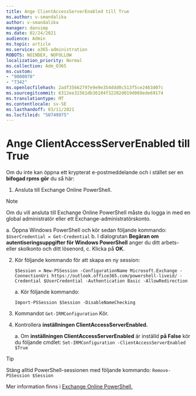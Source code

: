 ```yaml
---
title: Ange ClientAccessServerEnabled till True
ms.author: v-smandalika
author: v-smandalika
manager: dansimp
ms.date: 02/24/2021
audience: Admin
ms.topic: article
ms.service: o365-administration
ROBOTS: NOINDEX, NOFOLLOW
localization_priority: Normal
ms.collection: Adm_O365
ms.custom:
- "9000078"
- "7342"
ms.openlocfilehash: 2adf35662797e9e9e354ddd0c513f5ce2463d07c
ms.sourcegitcommit: 6312ee31561db36104f32282d019d069ede69174
ms.translationtype: MT
ms.contentlocale: sv-SE
ms.lasthandoff: 03/11/2021
ms.locfileid: "50749975"
---
```

# <a name="set-clientaccessserverenabled-to-true"></a>Ange ClientAccessServerEnabled till True

Om du inte kan öppna ett krypterat e-postmeddelande och i stället ser en **bifogad rpms gör** du så här:

1. Ansluta till Exchange Online PowerShell.

> [!NOTE]
> Om du vill ansluta till Exchange Online PowerShell måste du logga in med en global administratör eller ett Exchange-administratörskonto.

   a. Öppna Windows PowerShell och kör sedan följande kommando: `$UserCredential = Get-Credential`
b. I dialogrutan **Begäran om autentiseringsuppgifter för Windows PowerShell** anger du ditt arbets- eller skolkonto och ditt lösenord, c. Klicka på **OK**. 

2. Kör följande kommando för att skapa en ny session:

    `$Session = New-PSSession -ConfigurationName Microsoft.Exchange -ConnectionUri https://outlook.office365.com/powershell-liveid/ -Credential $UserCredential -Authentication Basic -AllowRedirection`

    a. Kör följande kommando:
    
    `Import-PSSession $Session -DisableNameChecking`

3. Kommandot `Get-IRMConfiguration` Kör.

4. Kontrollera **inställningen ClientAccessServerEnabled.** 

    a. Om **inställningen ClientAccessServerEnabled** är inställd **på False** kör du följande cmdlet: `Set-IRMConfiguration -ClientAccessServerEnabled $True`

> [!TIP]
> Stäng alltid PowerShell-sessionen med följande kommando: `Remove-PSSession $Session`

Mer information finns i [Exchange Online PowerShell.](https://docs.microsoft.com/powershell/exchange/connect-to-exchange-online-powershell)


